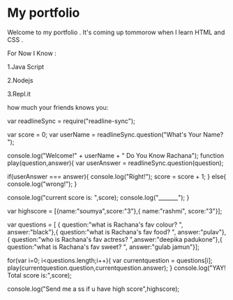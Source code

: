 # My portfolio

Welcome to my portfolio . It's coming up tommorow when I learn HTML and CSS .

For Now I Know :

1.Java Script

2.Nodejs

3.Repl.it

how much your friends knows you:

var readlineSync = require("readline-sync");

var score = 0;
var userName = readlineSync.question("What's Your Name? ");

console.log("Welcome!" + userName +  " Do You Know Rachana");
function play(question,answer){
var userAnswer = readlineSync.question(question);

if(userAnswer === answer){
  console.log("Right!");
  score = score + 1;
  }
  else{
    console.log("wrong!");
  }

  console.log("current score is: ",score);
  console.log("_______");
}

var highscore = [{name:"soumya",score:"3"},{ name:"rashmi",
  score:"3"}];

var questions = [ {
  question:"what is Rachana's fav colour? ",
  answer:"black"},{
    question:"what is Rachana's fav food? ",
    answer:"pulav"},{
      question:"who is Rachana's fav actress? ",answer:"deepika padukone"},{
        question:"what is Rachana's fav sweet? ",
      answer:"gulab jamun"}];

for(var i=0; i<questions.length;i++){
  var currentquestion = questions[i];
  play(currentquestion.question,currentquestion.answer);
}
console.log("YAY! Total score is:",score);

console.log("Send me a ss  if u have high score",highscore);
